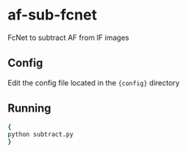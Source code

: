 # af-sub-fcnet
FcNet to subtract AF from IF images

## Config

Edit the config file located in the `{config}` directory 

## Running

```bash
{
python subtract.py
}
```
